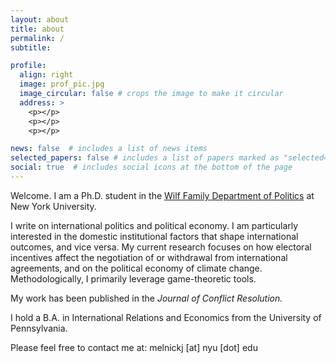 ```yaml
---
layout: about
title: about
permalink: /
subtitle:

profile:
  align: right
  image: prof_pic.jpg
  image_circular: false # crops the image to make it circular
  address: >
    <p></p>
    <p></p>
    <p></p>

news: false  # includes a list of news items
selected_papers: false # includes a list of papers marked as "selected={true}"
social: true  # includes social icons at the bottom of the page
---
```


Welcome. I am a Ph.D. student in the [Wilf Family Department of Politics](https://as.nyu.edu/departments/politics.html) at New York University. 

I write on international politics and political economy. I am particularly interested in the domestic institutional factors that shape international outcomes, and vice versa. My current research focuses on how electoral incentives affect the negotiation of or withdrawal from international agreements, and on the political economy of climate change. Methodologically, I primarily leverage game-theoretic tools.

My work has been published in the _Journal of Conflict Resolution._

I hold a B.A. in International Relations and Economics from the University of Pennsylvania.

Please feel free to contact me at: melnickj [at] nyu [dot] edu
